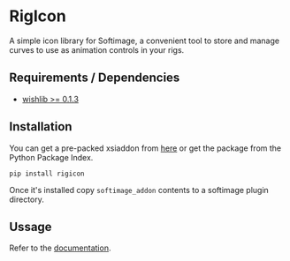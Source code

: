 RigIcon
=======
A simple icon library for Softimage, a convenient tool to
store and manage curves to use as animation controls in your rigs.

Requirements / Dependencies
-------------
- [wishlib >= 0.1.3](http://github.com/wishdev-project/wishlib)

Installation
------------
You can get a pre-packed xsiaddon from [here](#) or get the package from the Python Package Index.

    pip install rigicon

Once it's installed copy `softimage_addon` contents to a softimage plugin directory.

Ussage
------
Refer to the [documentation](https://github.com/csaez/rigicon/blob/master/docs/toc.md).